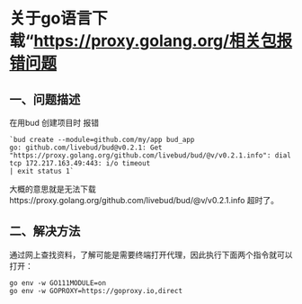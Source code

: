 # 关于go语言下载“https://proxy.golang.org/相关包报错问题


## 一、问题描述

在用bud 创建项目时 报错

```shell
`bud create --module=github.com/my/app bud_app
go: github.com/livebud/bud@v0.2.1: Get "https://proxy.golang.org/github.com/livebud/bud/@v/v0.2.1.info": dial tcp 172.217.163.49:443: i/o timeout
| exit status 1`
```
大概的意思就是无法下载https://proxy.golang.org/github.com/livebud/bud/@v/v0.2.1.info 超时了。

## 二、解决方法

通过网上查找资料，了解可能是需要终端打开代理，因此执行下面两个指令就可以打开：
```shell
go env -w GO111MODULE=on
go env -w GOPROXY=https://goproxy.io,direct
```

